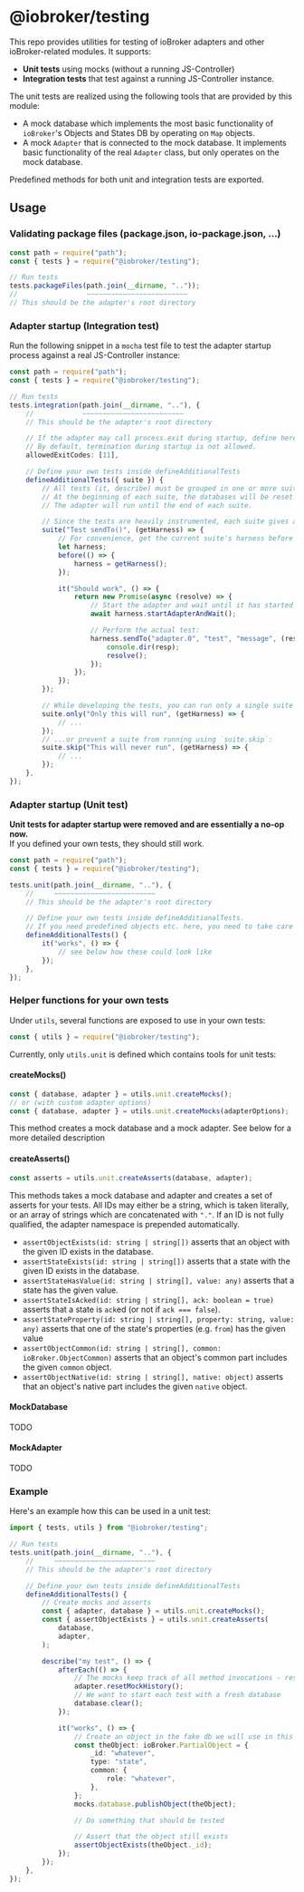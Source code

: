# @iobroker/testing

This repo provides utilities for testing of ioBroker adapters and other ioBroker-related modules. It supports:

-   **Unit tests** using mocks (without a running JS-Controller)
-   **Integration tests** that test against a running JS-Controller instance.

The unit tests are realized using the following tools that are provided by this module:

-   A mock database which implements the most basic functionality of `ioBroker`'s Objects and States DB by operating on `Map` objects.
-   A mock `Adapter` that is connected to the mock database. It implements basic functionality of the real `Adapter` class, but only operates on the mock database.

Predefined methods for both unit and integration tests are exported.

## Usage

### Validating package files (package.json, io-package.json, ...)

```ts
const path = require("path");
const { tests } = require("@iobroker/testing");

// Run tests
tests.packageFiles(path.join(__dirname, ".."));
//                 ~~~~~~~~~~~~~~~~~~~~~~~~~
// This should be the adapter's root directory
```

### Adapter startup (Integration test)

Run the following snippet in a `mocha` test file to test the adapter startup process against a real JS-Controller instance:

```ts
const path = require("path");
const { tests } = require("@iobroker/testing");

// Run tests
tests.integration(path.join(__dirname, ".."), {
	//            ~~~~~~~~~~~~~~~~~~~~~~~~~
	// This should be the adapter's root directory

	// If the adapter may call process.exit during startup, define here which exit codes are allowed.
	// By default, termination during startup is not allowed.
	allowedExitCodes: [11],

	// Define your own tests inside defineAdditionalTests
	defineAdditionalTests({ suite }) {
		// All tests (it, describe) must be grouped in one or more suites. Each suite sets up a fresh environment for the adapter tests.
		// At the beginning of each suite, the databases will be reset and the adapter will be started.
		// The adapter will run until the end of each suite.

		// Since the tests are heavily instrumented, each suite gives access to a so called "harness" to control the tests.
		suite("Test sendTo()", (getHarness) => {
			// For convenience, get the current suite's harness before all tests
			let harness;
			before(() => {
				harness = getHarness();
			});

			it("Should work", () => {
				return new Promise(async (resolve) => {
					// Start the adapter and wait until it has started
					await harness.startAdapterAndWait();

					// Perform the actual test:
					harness.sendTo("adapter.0", "test", "message", (resp) => {
						console.dir(resp);
						resolve();
					});
				});
			});
		});

		// While developing the tests, you can run only a single suite using `suite.only`...
		suite.only("Only this will run", (getHarness) => {
			// ...
		});
		// ...or prevent a suite from running using `suite.skip`:
		suite.skip("This will never run", (getHarness) => {
			// ...
		});
	},
});
```

### Adapter startup (Unit test)

**Unit tests for adapter startup were removed and are essentially a no-op now.**  
If you defined your own tests, they should still work.

```ts
const path = require("path");
const { tests } = require("@iobroker/testing");

tests.unit(path.join(__dirname, ".."), {
	//     ~~~~~~~~~~~~~~~~~~~~~~~~~
	// This should be the adapter's root directory

	// Define your own tests inside defineAdditionalTests.
	// If you need predefined objects etc. here, you need to take care of it yourself
	defineAdditionalTests() {
		it("works", () => {
			// see below how these could look like
		});
	},
});
```

### Helper functions for your own tests

Under `utils`, several functions are exposed to use in your own tests:

```ts
const { utils } = require("@iobroker/testing");
```

Currently, only `utils.unit` is defined which contains tools for unit tests:

#### createMocks()

```ts
const { database, adapter } = utils.unit.createMocks();
// or (with custom adapter options)
const { database, adapter } = utils.unit.createMocks(adapterOptions);
```

This method creates a mock database and a mock adapter. See below for a more detailed description

#### createAsserts()

```ts
const asserts = utils.unit.createAsserts(database, adapter);
```

This methods takes a mock database and adapter and creates a set of asserts for your tests. All IDs may either be a string, which is taken literally, or an array of strings which are concatenated with `"."`. If an ID is not fully qualified, the adapter namespace is prepended automatically.

-   `assertObjectExists(id: string | string[])` asserts that an object with the given ID exists in the database.
-   `assertStateExists(id: string | string[])` asserts that a state with the given ID exists in the database.
-   `assertStateHasValue(id: string | string[], value: any)` asserts that a state has the given value.
-   `assertStateIsAcked(id: string | string[], ack: boolean = true)` asserts that a state is `ack`ed (or not if `ack === false`).
-   `assertStateProperty(id: string | string[], property: string, value: any)` asserts that one of the state's properties (e.g. `from`) has the given value
-   `assertObjectCommon(id: string | string[], common: ioBroker.ObjectCommon)` asserts that an object's common part includes the given `common` object.
-   `assertObjectNative(id: string | string[], native: object)` asserts that an object's native part includes the given `native` object.

#### MockDatabase

TODO

#### MockAdapter

TODO

### Example

Here's an example how this can be used in a unit test:

```ts
import { tests, utils } from "@iobroker/testing";

// Run tests
tests.unit(path.join(__dirname, ".."), {
	//     ~~~~~~~~~~~~~~~~~~~~~~~~~
	// This should be the adapter's root directory

	// Define your own tests inside defineAdditionalTests
	defineAdditionalTests() {
		// Create mocks and asserts
		const { adapter, database } = utils.unit.createMocks();
		const { assertObjectExists } = utils.unit.createAsserts(
			database,
			adapter,
		);

		describe("my test", () => {
			afterEach(() => {
				// The mocks keep track of all method invocations - reset them after each single test
				adapter.resetMockHistory();
				// We want to start each test with a fresh database
				database.clear();
			});

			it("works", () => {
				// Create an object in the fake db we will use in this test
				const theObject: ioBroker.PartialObject = {
					_id: "whatever",
					type: "state",
					common: {
						role: "whatever",
					},
				};
				mocks.database.publishObject(theObject);

				// Do something that should be tested

				// Assert that the object still exists
				assertObjectExists(theObject._id);
			});
		});
	},
});
```
